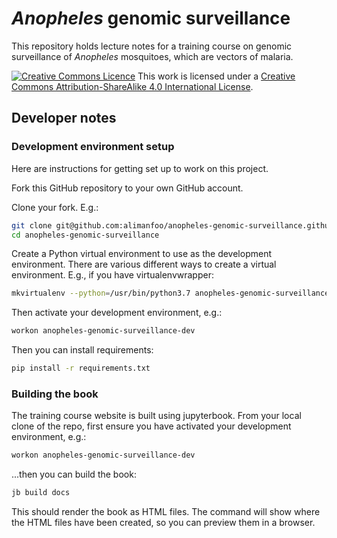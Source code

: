 # *Anopheles* genomic surveillance

This repository holds lecture notes for a training course on genomic surveillance of *Anopheles* mosquitoes, which are vectors of malaria.

<a rel="license" href="http://creativecommons.org/licenses/by-sa/4.0/"><img alt="Creative Commons Licence" style="border-width:0" src="https://i.creativecommons.org/l/by-sa/4.0/88x31.png" /></a> This work is licensed under a <a rel="license" href="http://creativecommons.org/licenses/by-sa/4.0/">Creative Commons Attribution-ShareAlike 4.0 International License</a>.

## Developer notes

### Development environment setup

Here are instructions for getting set up to work on this project.

Fork this GitHub repository to your own GitHub account.

Clone your fork. E.g.:

```bash
git clone git@github.com:alimanfoo/anopheles-genomic-surveillance.github.io.git
cd anopheles-genomic-surveillance
```

Create a Python virtual environment to use as the development environment. There are various different ways to create a virtual environment. E.g., if you have virtualenvwrapper:

```bash
mkvirtualenv --python=/usr/bin/python3.7 anopheles-genomic-surveillance-dev
```

Then activate your development environment, e.g.:

```bash
workon anopheles-genomic-surveillance-dev
```

Then you can install requirements:

```bash
pip install -r requirements.txt
```

### Building the book

The training course website is built using jupyterbook. From your local clone of the repo, first ensure you have activated your development environment, e.g.:

```bash
workon anopheles-genomic-surveillance-dev
```

...then you can build the book:

```bash
jb build docs
```

This should render the book as HTML files. The command will show where the HTML files have been created, so you can preview them in a browser.
